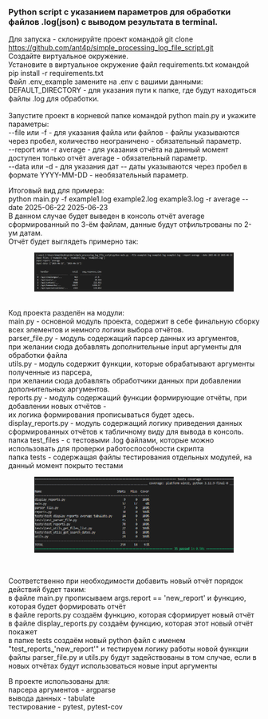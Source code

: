 ### Python script с указанием параметров для обработки файлов .log(json) с выводом результата в terminal. ###

Для запуска - склонируйте проект командой git clone https://github.com/ant4p/simple_processing_log_file_script.git  <br/>
Создайте виртуальное окружение.<br/>
Установите в виртуальное окружение файл requirements.txt командой pip install -r requirements.txt<br/>
Файл .env_example замените на .env c вашими данными: <br/>
DEFAULT_DIRECTORY - для указания пути к папке, где будут находиться файлы .log для обработки. <br/>
<br/>
Запустите проект в корневой папке командой python main.py и укажите параметры: <br/>
--file или -f - для указания файла или файлов  - файлы указываются через пробел, количество неограничено - обязательный параметр. <br/>
--report или -r average - для указания отчёта на данный момент доступен только отчёт average - обязательный параметр. <br/>
--data или -d - для указания дат -- даты указываются через пробел в формате YYYY-MM-DD - необязательный параметр. <br/>

Итоговый вид для примера: <br/>
python main.py -f example1.log example2.log example3.log -r average --date 2025-06-22 2025-06-23 <br/>
В данном случае будет выведен в консоль отчёт average сформированный по 3-ём файлам, данные будут отфильтрованы по 2-ум датам.<br/>
Отчёт будет выглядеть примерно так:<br/>
<p align="center">
 <img width="400px" src="images/output.png" alt="output"/>
</p>
<br/>
Код проекта разделён на модули: <br/>
main.py - основной модуль проекта, содержит в себе финальную сборку всех элементов и немного логики выбора отчётов. <br/>
parser_file.py - модуль содержащий парсер данных из аргументов, <br/>
при желании сюда добавлять дополнительные input аргументы для обработки файла <br/>
utils.py - модуль содержит функции, которые обрабатывают аргументы полученные из парсера, <br/>
при желании сюда добавлять обработчики данных при добавлении дополнительных аргументов. <br/>
reports.py - модуль содержащий функции формирующие отчёты, при добавлении новых отчётов - <br/>
их логика формирования прописываться будет здесь. <br/>
display_reports.py - модуль содержащий логику приведения данных сформированных отчётов к табличному виду для вывода в консоль.<br/>
папка test_files - с тестовыми .log файлами, которые можно использовать для проверки работоспособности скрипта <br/>
папка tests - содержащая файлы тестирования отдельных модулей, на данный момент покрыто тестами <br/>
<p align="center">
 <img width="400px" src="images/test_coverage.png" alt="coverage"/>
</p>
<br/>

Соответственно при необходимости добавить новый отчёт порядок действий будет таким: <br/>
в файле main.py прописываем args.report == 'new_report' и функцию, которая будет формировать отчёт <br/>
в файле reports.py создаём функцию, которая сформирует новый отчёт <br/>
в файле display_reports.py создаём функцию, которая этот новый отчёт покажет <br/>
в папке tests создаём новый python файл с именем "test_reports_'new_report'" и тестируем логику работы новой функции <br/>
файлы parser_file.py и utils.py будут задействованы в том случае, если в новых отчётах будут использоваться новые input аргументы<br/>

В проекте использованы для:<br/>
парсера аргументов - argparse<br/>
вывода данных - tabulate<br/>
тестирование - pytest, pytest-cov<br/>
